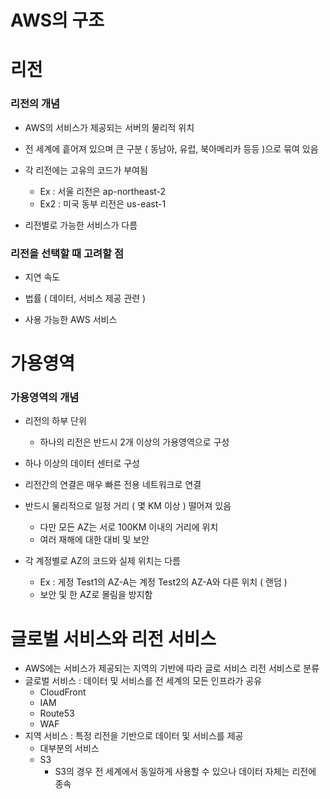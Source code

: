 # AWS의 구조

# 리전
### 리전의 개념

* AWS의 서비스가 제공되는 서버의 물리적 위치
  
* 전 세계에 흩어져 있으며 큰 구분 ( 동남아, 유럽, 북아메리카 등등 )으로 묶여 있음
  
* 각 리전에는 고유의 코드가 부여됨
    * Ex : 서울 리전은 ap-northeast-2
    * Ex2 : 미국 동부 리전은 us-east-1
      
* 리전별로 가능한 서비스가 다름

### 리전을 선택할 때 고려할 점

* 지연 속도
  
* 법률 ( 데이터, 서비스 제공 관련 )
  
* 사용 가능한 AWS 서비스

# 가용영역
### 가용영역의 개념

* 리전의 하부 단위
    * 하나의 리전은 반드시 2개 이상의 가용영역으로 구성
      
* 하나 이상의 데이터 센터로 구성
  
* 리전간의 연결은 매우 빠른 전용 네트워크로 연결
  
* 반드시 물리적으로 일정 거리 ( 몇 KM 이상 ) 떨어져 있음
    * 다만 모든 AZ는 서로 100KM 이내의 거리에 위치
    * 여러 재해에 대한 대비 및 보안

* 각 계정별로 AZ의 코드와 실제 위치는 다름
    * Ex : 게정 Test1의 AZ-A는 계정 Test2의 AZ-A와 다른 위치 ( 랜덤 )
    * 보안 및 한 AZ로 몰림을 방지함

# 글로벌 서비스와 리전 서비스
* AWS에는 서비스가 제공되는 지역의 기반에 따라 글로 서비스 리전 서비스로 분류
* 글로벌 서비스 : 데이터 및 서비스를 전 세계의 모든 인프라가 공유
  * CloudFront
  * IAM
  * Route53
  * WAF
* 지역 서비스 : 특정 리전을 기반으로 데이터 및 서비스를 제공
  * 대부분의 서비스
  * S3
    * S3의 경우 전 세계에서 동일하게 사용할 수 있으나 데이터 자체는 리전에 종속
